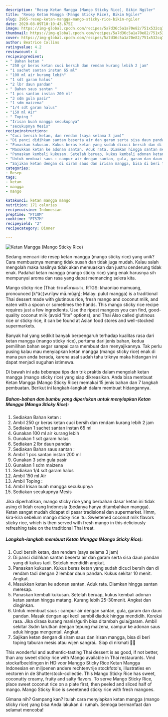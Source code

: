 ```yaml
---
description: "Resep Ketan Mangga (Mango Sticky Rice), Bikin Ngiler"
title: "Resep Ketan Mangga (Mango Sticky Rice), Bikin Ngiler"
slug: 2965-resep-ketan-mangga-mango-sticky-rice-bikin-ngiler
date: 2020-08-09T10:10:43.675Z
image: https://img-global.cpcdn.com/recipes/5a7d36c5a1a70e82/751x532cq70/ketan-mangga-mango-sticky-rice-foto-resep-utama.jpg
thumbnail: https://img-global.cpcdn.com/recipes/5a7d36c5a1a70e82/751x532cq70/ketan-mangga-mango-sticky-rice-foto-resep-utama.jpg
cover: https://img-global.cpcdn.com/recipes/5a7d36c5a1a70e82/751x532cq70/ketan-mangga-mango-sticky-rice-foto-resep-utama.jpg
author: Beatrice Collins
ratingvalue: 4.2
reviewcount: 4
recipeingredient:
- " Bahan ketan "
- "250 gr beras ketan cuci bersih dan rendam kurang lebih 2 jam"
- "1 sachet santan instan 65 ml"
- "100 ml air kurang lebih"
- "1 sdt garam halus"
- "2 lbr daun pandan"
- " Bahan saus santan "
- "1 pcs santan instan 200 ml"
- "3 sdm gula pasir"
- "1 sdm maizena"
- "1/4 sdt garam halus"
- "150 ml Air"
- " Toping "
- "Irisan buah mangga secukupnya"
- "secukupnya Mesis"
recipeinstructions:
- "Cuci bersih ketan, dan rendam (saya selama 3 jam)"
- "Di panci didihkan santan beserta air dan garam serta sisa daun pandan yang di kukus tadi. Setelah mendidih angkat."
- "Panaskan kukusan. Kukus beras ketan yang sudah dicuci bersih dan di rendam tadi dengan 2 lembar daun pandan. Kukus sekitar 10 menit. Angkat."
- "Masukkan ketan ke adonan santan. Aduk rata. Diamkan hingga santan meresap."
- "Panaskan kembali kukusan. Setelah beruap, kukus kembali adonan ketan santan hingga matang. Kurang lebih 25-30menit. Angkat dan dinginkan."
- "Untuk membuat saus : campur air dengan santan, gula, garam dan daun pandan. Masak dengan api kecil sambil diaduk hingga mendidih. Koreksi rasa. Jika dirasa kurang manis/gurih bisa ditambah gula/garam. Ambil sekitar 3sdm larutkan dengan tepung maizena, campur ke adonan saus aduk hingga mengental. Angkat."
- "Sajikan ketan dengan di siram saus dan irisan mangga, bisa di beri toping taburan mesis atau wijen sangrai.. Siap di nikmati 🤩😍"
categories:
- Resep
tags:
- ketan
- mangga
- mango

katakunci: ketan mangga mango 
nutrition: 171 calories
recipecuisine: Indonesian
preptime: "PT10M"
cooktime: "PT57M"
recipeyield: "2"
recipecategory: Dinner

---
```



![Ketan Mangga (Mango Sticky Rice)](https://img-global.cpcdn.com/recipes/5a7d36c5a1a70e82/751x532cq70/ketan-mangga-mango-sticky-rice-foto-resep-utama.jpg)

Sedang mencari ide resep ketan mangga (mango sticky rice) yang unik? Cara membuatnya memang tidak susah dan tidak juga mudah. Kalau salah mengolah maka hasilnya tidak akan memuaskan dan justru cenderung tidak enak. Padahal ketan mangga (mango sticky rice) yang enak harusnya sih mempunyai aroma dan rasa yang dapat memancing selera kita.

Mango sticky rice (Thai: ข้าวเหนียวมะม่วง, RTGS: khaoniao mamuang, pronounced [kʰâ(ː)w.nǐa̯w mā.mûa̯ŋ]; Malay: pulut mangga) is a traditional Thai dessert made with glutinous rice, fresh mango and coconut milk, and eaten with a spoon or sometimes the hands. This mango sticky rice recipe requires just a few ingredients. Use the ripest mangoes you can find, good-quality coconut milk (avoid &#34;lite&#34; options), and Thai Also called glutinous rice or sticky rice, it can be found at Asian food stores and well-stocked supermarkets.

Banyak hal yang sedikit banyak berpengaruh terhadap kualitas rasa dari ketan mangga (mango sticky rice), pertama dari jenis bahan, kedua pemilihan bahan segar sampai cara membuat dan menyajikannya. Tak perlu pusing kalau mau menyiapkan ketan mangga (mango sticky rice) enak di mana pun anda berada, karena asal sudah tahu triknya maka hidangan ini dapat menjadi suguhan istimewa.


Di bawah ini ada beberapa tips dan trik praktis dalam mengolah ketan mangga (mango sticky rice) yang siap dikreasikan. Anda bisa membuat Ketan Mangga (Mango Sticky Rice) memakai 15 jenis bahan dan 7 langkah pembuatan. Berikut ini langkah-langkah dalam membuat hidangannya.

<!--inarticleads1-->

##### Bahan-bahan dan bumbu yang diperlukan untuk menyiapkan Ketan Mangga (Mango Sticky Rice):

1. Sediakan  Bahan ketan :
1. Ambil 250 gr beras ketan cuci bersih dan rendam kurang lebih 2 jam
1. Sediakan 1 sachet santan instan 65 ml
1. Gunakan 100 ml air kurang lebih
1. Gunakan 1 sdt garam halus
1. Sediakan 2 lbr daun pandan
1. Sediakan  Bahan saus santan :
1. Ambil 1 pcs santan instan 200 ml
1. Gunakan 3 sdm gula pasir
1. Gunakan 1 sdm maizena
1. Sediakan 1/4 sdt garam halus
1. Ambil 150 ml Air
1. Ambil  Toping :
1. Ambil Irisan buah mangga secukupnya
1. Sediakan secukupnya Mesis


Jika diperhatikan, mango sticky rice yang berbahan dasar ketan ini tidak asing di lidah orang Indonesia (bedanya hanya ditambahkan mangga). Ketan sangat mudah didapat di pasar tradisional dan supermarket. Hmm, kira-kira sebelum mango sticky rice itu. Sweetened coconut milk flavors sticky rice, which is then served with fresh mango in this deliciously refreshing take on the traditional Thai treat. 

<!--inarticleads2-->

##### Langkah-langkah membuat Ketan Mangga (Mango Sticky Rice):

1. Cuci bersih ketan, dan rendam (saya selama 3 jam)
1. Di panci didihkan santan beserta air dan garam serta sisa daun pandan yang di kukus tadi. Setelah mendidih angkat.
1. Panaskan kukusan. Kukus beras ketan yang sudah dicuci bersih dan di rendam tadi dengan 2 lembar daun pandan. Kukus sekitar 10 menit. Angkat.
1. Masukkan ketan ke adonan santan. Aduk rata. Diamkan hingga santan meresap.
1. Panaskan kembali kukusan. Setelah beruap, kukus kembali adonan ketan santan hingga matang. Kurang lebih 25-30menit. Angkat dan dinginkan.
1. Untuk membuat saus : campur air dengan santan, gula, garam dan daun pandan. Masak dengan api kecil sambil diaduk hingga mendidih. Koreksi rasa. Jika dirasa kurang manis/gurih bisa ditambah gula/garam. Ambil sekitar 3sdm larutkan dengan tepung maizena, campur ke adonan saus aduk hingga mengental. Angkat.
1. Sajikan ketan dengan di siram saus dan irisan mangga, bisa di beri toping taburan mesis atau wijen sangrai.. Siap di nikmati 🤩😍


This wonderful and authentic-tasting Thai dessert is as good, if not better, than any sweet sticky rice with Mango available in Thai restaurants. Vind stockafbeeldingen in HD voor Manggo Sticky Rice Ketan Mangga Indonesian en miljoenen andere rechtenvrije stockfoto&#39;s, illustraties en vectoren in de Shutterstock-collectie. This Mango Sticky Rice has sweet, coconutty creamy, fruity and salty flavors. To serve Mango Sticky Rice, place sweet coconut rice on a plate first, then peeled and sliced half of mango. Mango Sticky Rice is sweetened sticky rice with fresh mangoes. 

Gimana nih? Gampang kan? Itulah cara menyiapkan ketan mangga (mango sticky rice) yang bisa Anda lakukan di rumah. Semoga bermanfaat dan selamat mencoba!
